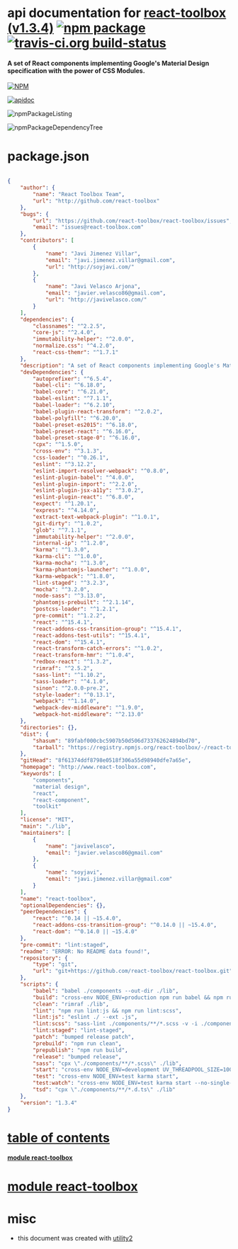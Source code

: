 # api documentation for  [react-toolbox (v1.3.4)](http://www.react-toolbox.com)  [![npm package](https://img.shields.io/npm/v/npmdoc-react-toolbox.svg?style=flat-square)](https://www.npmjs.org/package/npmdoc-react-toolbox) [![travis-ci.org build-status](https://api.travis-ci.org/npmdoc/node-npmdoc-react-toolbox.svg)](https://travis-ci.org/npmdoc/node-npmdoc-react-toolbox)
#### A set of React components implementing Google's Material Design specification with the power of CSS Modules.

[![NPM](https://nodei.co/npm/react-toolbox.png?downloads=true)](https://www.npmjs.com/package/react-toolbox)

[![apidoc](https://npmdoc.github.io/node-npmdoc-react-toolbox/build/screenCapture.buildNpmdoc.browser.%252Fhome%252Ftravis%252Fbuild%252Fnpmdoc%252Fnode-npmdoc-react-toolbox%252Ftmp%252Fbuild%252Fapidoc.html.png)](https://npmdoc.github.io/node-npmdoc-react-toolbox/build/apidoc.html)

![npmPackageListing](https://npmdoc.github.io/node-npmdoc-react-toolbox/build/screenCapture.npmPackageListing.svg)

![npmPackageDependencyTree](https://npmdoc.github.io/node-npmdoc-react-toolbox/build/screenCapture.npmPackageDependencyTree.svg)



# package.json

```json

{
    "author": {
        "name": "React Toolbox Team",
        "url": "http://github.com/react-toolbox"
    },
    "bugs": {
        "url": "https://github.com/react-toolbox/react-toolbox/issues",
        "email": "issues@react-toolbox.com"
    },
    "contributors": [
        {
            "name": "Javi Jimenez Villar",
            "email": "javi.jimenez.villar@gmail.com",
            "url": "http://soyjavi.com/"
        },
        {
            "name": "Javi Velasco Arjona",
            "email": "javier.velasco86@gmail.com",
            "url": "http://javivelasco.com/"
        }
    ],
    "dependencies": {
        "classnames": "^2.2.5",
        "core-js": "^2.4.0",
        "immutability-helper": "^2.0.0",
        "normalize.css": "^4.2.0",
        "react-css-themr": "^1.7.1"
    },
    "description": "A set of React components implementing Google's Material Design specification with the power of CSS Modules.",
    "devDependencies": {
        "autoprefixer": "^6.5.4",
        "babel-cli": "^6.18.0",
        "babel-core": "^6.21.0",
        "babel-eslint": "^7.1.1",
        "babel-loader": "^6.2.10",
        "babel-plugin-react-transform": "^2.0.2",
        "babel-polyfill": "^6.20.0",
        "babel-preset-es2015": "^6.18.0",
        "babel-preset-react": "^6.16.0",
        "babel-preset-stage-0": "^6.16.0",
        "cpx": "^1.5.0",
        "cross-env": "^3.1.3",
        "css-loader": "^0.26.1",
        "eslint": "^3.12.2",
        "eslint-import-resolver-webpack": "^0.8.0",
        "eslint-plugin-babel": "^4.0.0",
        "eslint-plugin-import": "^2.2.0",
        "eslint-plugin-jsx-a11y": "^3.0.2",
        "eslint-plugin-react": "^6.8.0",
        "expect": "^1.20.1",
        "express": "^4.14.0",
        "extract-text-webpack-plugin": "^1.0.1",
        "git-dirty": "^1.0.2",
        "glob": "^7.1.1",
        "immutability-helper": "^2.0.0",
        "internal-ip": "^1.2.0",
        "karma": "^1.3.0",
        "karma-cli": "^1.0.0",
        "karma-mocha": "^1.3.0",
        "karma-phantomjs-launcher": "^1.0.0",
        "karma-webpack": "^1.8.0",
        "lint-staged": "^3.2.3",
        "mocha": "^3.2.0",
        "node-sass": "^3.13.0",
        "phantomjs-prebuilt": "^2.1.14",
        "postcss-loader": "^1.2.1",
        "pre-commit": "^1.2.2",
        "react": "^15.4.1",
        "react-addons-css-transition-group": "^15.4.1",
        "react-addons-test-utils": "^15.4.1",
        "react-dom": "^15.4.1",
        "react-transform-catch-errors": "^1.0.2",
        "react-transform-hmr": "^1.0.4",
        "redbox-react": "^1.3.2",
        "rimraf": "^2.5.2",
        "sass-lint": "^1.10.2",
        "sass-loader": "^4.1.0",
        "sinon": "^2.0.0-pre.2",
        "style-loader": "^0.13.1",
        "webpack": "^1.14.0",
        "webpack-dev-middleware": "^1.9.0",
        "webpack-hot-middleware": "^2.13.0"
    },
    "directories": {},
    "dist": {
        "shasum": "89fabf000cbc5907b50d506d733762624894bd70",
        "tarball": "https://registry.npmjs.org/react-toolbox/-/react-toolbox-1.3.4.tgz"
    },
    "gitHead": "8f61374ddf8798e0518f306a55d98940dfe7a65e",
    "homepage": "http://www.react-toolbox.com",
    "keywords": [
        "components",
        "material design",
        "react",
        "react-component",
        "toolkit"
    ],
    "license": "MIT",
    "main": "./lib",
    "maintainers": [
        {
            "name": "javivelasco",
            "email": "javier.velasco86@gmail.com"
        },
        {
            "name": "soyjavi",
            "email": "javi.jimenez.villar@gmail.com"
        }
    ],
    "name": "react-toolbox",
    "optionalDependencies": {},
    "peerDependencies": {
        "react": "^0.14 || ~15.4.0",
        "react-addons-css-transition-group": "^0.14.0 || ~15.4.0",
        "react-dom": "^0.14.0 || ~15.4.0"
    },
    "pre-commit": "lint:staged",
    "readme": "ERROR: No README data found!",
    "repository": {
        "type": "git",
        "url": "git+https://github.com/react-toolbox/react-toolbox.git"
    },
    "scripts": {
        "babel": "babel ./components --out-dir ./lib",
        "build": "cross-env NODE_ENV=production npm run babel && npm run sass && npm run tsd",
        "clean": "rimraf ./lib",
        "lint": "npm run lint:js && npm run lint:scss",
        "lint:js": "eslint ./ --ext .js",
        "lint:scss": "sass-lint ./components/**/*.scss -v -i ./components/slider/style.scss",
        "lint:staged": "lint-staged",
        "patch": "bumped release patch",
        "prebuild": "npm run clean",
        "prepublish": "npm run build",
        "release": "bumped release",
        "sass": "cpx \"./components/**/*.scss\" ./lib",
        "start": "cross-env NODE_ENV=development UV_THREADPOOL_SIZE=100 node ./server",
        "test": "cross-env NODE_ENV=test karma start",
        "test:watch": "cross-env NODE_ENV=test karma start --no-single-run",
        "tsd": "cpx \"./components/**/*.d.ts\" ./lib"
    },
    "version": "1.3.4"
}
```



# <a name="apidoc.tableOfContents"></a>[table of contents](#apidoc.tableOfContents)

#### [module react-toolbox](#apidoc.module.react-toolbox)



# <a name="apidoc.module.react-toolbox"></a>[module react-toolbox](#apidoc.module.react-toolbox)



# misc
- this document was created with [utility2](https://github.com/kaizhu256/node-utility2)
